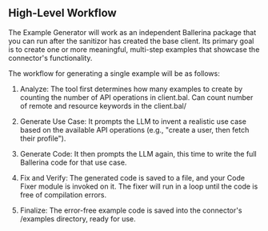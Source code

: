 ## High-Level Workflow
The Example Generator will work as an independent Ballerina package that you can run after the sanitizor has created the base client. Its primary goal is to create one or more meaningful, multi-step examples that showcase the connector's functionality.

The workflow for generating a single example will be as follows:

1. Analyze: The tool first determines how many examples to create by counting the number of API operations in client.bal. Can count number of remote and resource keywords in the client.bal/

2. Generate Use Case: It prompts the LLM to invent a realistic use case based on the available API operations (e.g., "create a user, then fetch their profile").

3. Generate Code: It then prompts the LLM again, this time to write the full Ballerina code for that use case.

4. Fix and Verify: The generated code is saved to a file, and your Code Fixer module is invoked on it. The fixer will run in a loop until the code is free of compilation errors.

5. Finalize: The error-free example code is saved into the connector's /examples directory, ready for use.